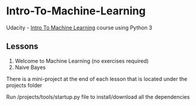 # Intro-To-Machine-Learning

Udacity - [Intro To Machine Learning](https://eu.udacity.com/course/intro-to-machine-learning--ud120) course using Python 3

## Lessons

1. Welcome to Machine Learning (no exercises required)
2. Naive Bayes

There is a mini-project at the end of each lesson that is located under the projects folder

Run /projects/tools/startup.py file to install/download all the dependencies
